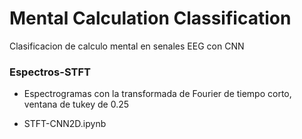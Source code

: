 # Mental Calculation Classification
Clasificacion de calculo mental en senales EEG con CNN

### Espectros-STFT
* Espectrogramas con la transformada de Fourier de tiempo corto, ventana de tukey de 0.25

* STFT-CNN2D.ipynb